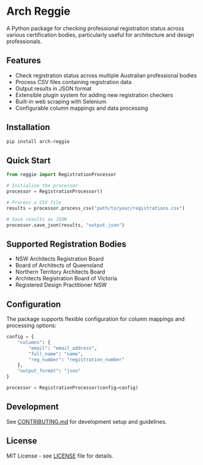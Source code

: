 # Arch Reggie

A Python package for checking professional registration status across various certification bodies, particularly useful for architecture and design professionals.

## Features

- Check registration status across multiple Australian professional bodies
- Process CSV files containing registration data
- Output results in JSON format
- Extensible plugin system for adding new registration checkers
- Built-in web scraping with Selenium
- Configurable column mappings and data processing

## Installation

```bash
pip install arch-reggie
```

## Quick Start

```python
from reggie import RegistrationProcessor

# Initialize the processor
processor = RegistrationProcessor()

# Process a CSV file
results = processor.process_csv("path/to/your/registrations.csv")

# Save results as JSON
processor.save_json(results, "output.json")
```

## Supported Registration Bodies

- NSW Architects Registration Board
- Board of Architects of Queensland
- Northern Territory Architects Board
- Architects Registration Board of Victoria
- Registered Design Practitioner NSW

## Configuration

The package supports flexible configuration for column mappings and processing options:

```python
config = {
    "columns": {
        "email": "email_address",
        "full_name": "name",
        "reg_number": "registration_number"
    },
    "output_format": "json"
}

processor = RegistrationProcessor(config=config)
```

## Development

See [CONTRIBUTING.md](CONTRIBUTING.md) for development setup and guidelines.

## License

MIT License - see [LICENSE](LICENSE) file for details.
